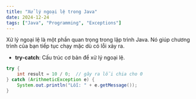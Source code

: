 ```yaml
---
title: "Xử lý ngoại lệ trong Java"
date: 2024-12-24
tags: ["Java", "Programming", "Exceptions"]
---
```


Xử lý ngoại lệ là một phần quan trọng trong lập trình Java. Nó giúp chương trình của bạn tiếp tục chạy mặc dù có lỗi xảy ra.

- **try-catch**: Cấu trúc cơ bản để xử lý ngoại lệ.

```java
try {
    int result = 10 / 0;  // gây ra lỗi chia cho 0
} catch (ArithmeticException e) {
    System.out.println("Lỗi: " + e.getMessage());
}